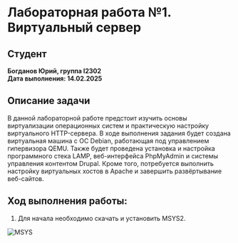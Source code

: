 # Лабораторная работа №1. Виртуальный сервер

## Студент

**Богданов Юрий, группа I2302**  
**Дата выполнения: 14.02.2025**  

## Описание задачи

В данной лабораторной работе предстоит изучить основы виртуализации операционных систем и практическую настройку виртуального HTTP-сервера. В ходе выполнения задания будет создана виртуальная машина с ОС Debian, работающая под управлением гипервизора QEMU. Также будет проведена установка и настройка программного стека LAMP, веб-интерфейса PhpMyAdmin и системы управления контентом Drupal. Кроме того, потребуется выполнить настройку виртуальных хостов в Apache и завершить развёртывание веб-сайтов.

## Ход выполнения работы:

1. Для начала необходимо скачать и установить MSYS2.

![MSYS](images/msys.jpg)
